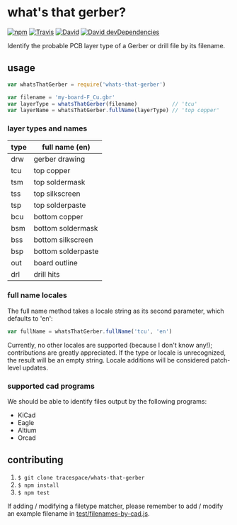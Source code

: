 # what's that gerber?

[![npm](https://img.shields.io/npm/v/whats-that-gerber.svg?maxAge=2592000?style=flat-square)](https://www.npmjs.com/package/whats-that-gerber)
[![Travis](https://img.shields.io/travis/tracespace/whats-that-gerber.svg?maxAge=2592000?style=flat-square)](https://travis-ci.org/tracespace/whats-that-gerber)
[![David](https://img.shields.io/david/tracespace/whats-that-gerber.svg?maxAge=2592000?style=flat-square)](https://david-dm.org/tracespace/whats-that-gerber)
[![David devDependencies](https://img.shields.io/david/dev/tracespace/whats-that-gerber.svg?maxAge=2592000?style=flat-square)](https://david-dm.org/tracespace/pcb-stackup#info=devDependencies)

Identify the probable PCB layer type of a Gerber or drill file by its filename.

## usage

``` javascript
var whatsThatGerber = require('whats-that-gerber')

var filename = 'my-board-F_Cu.gbr'
var layerType = whatsThatGerber(filename)           // 'tcu'
var layerName = whatsThatGerber.fullName(layerType) // 'top copper'
```

### layer types and names

type | full name (en)        
-----|--------------------
drw  | gerber drawing      
tcu  | top copper          
tsm  | top soldermask      
tss  | top silkscreen      
tsp  | top solderpaste     
bcu  | bottom copper       
bsm  | bottom soldermask   
bss  | bottom silkscreen   
bsp  | bottom solderpaste  
out  | board outline       
drl  | drill hits           

### full name locales

The full name method takes a locale string as its second parameter, which defaults to 'en':

``` javascript
var fullName = whatsThatGerber.fullName('tcu', 'en')
```

Currently, no other locales are supported (because I don't know any!); contributions are greatly appreciated. If the type or locale is unrecognized, the result will be an empty string. Locale additions will be considered patch-level updates.

### supported cad programs

We should be able to identify files output by the following programs:

* KiCad
* Eagle
* Altium
* Orcad

## contributing

1. `$ git clone tracespace/whats-that-gerber`
2. `$ npm install`
3. `$ npm test`

If adding / modifying a filetype matcher, please remember to add / modify an example filename in [test/filenames-by-cad.js](test/filenames-by-cad.js).
